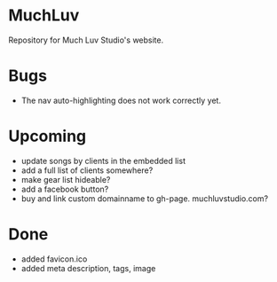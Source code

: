 # MuchLuv
Repository for Much Luv Studio's website.

# Bugs
* The nav auto-highlighting does not work correctly yet.

# Upcoming
* update songs by clients in the embedded list
* add a full list of clients somewhere?
* make gear list hideable?
* add a facebook button?
* buy and link custom domainname to gh-page. muchluvstudio.com?

# Done
* added favicon.ico
* added meta description, tags, image
